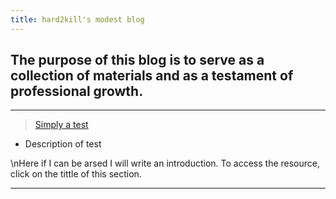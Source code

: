 ```yaml
---
title: hard2kill's modest blog
---
```

## The purpose of this blog is to serve as a collection of materials and as a testament of professional growth. 

---
> [Simply a test](./test/test)

  - Description of test

\nHere if I can be arsed I will write an introduction. To access the resource, click on the tittle of this section.

---
